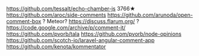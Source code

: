 https://github.com/tessalt/echo-chamber-js 3766★
https://github.com/aroc/side-comments
https://github.com/arunoda/open-comment-box ? Meteor?
https://discuss.flarum.org/ ?
https://code.google.com/archive/p/comment-it/
https://github.com/pvorb/tala
https://github.com/pvorb/node-opinions
https://github.com/scotch-io/laravel-angular-comment-app
https://github.com/kenota/kommentator
